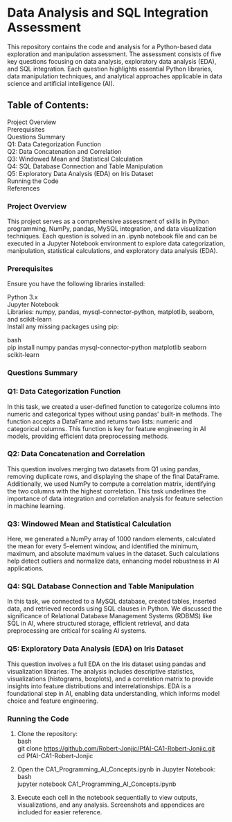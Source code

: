 # Data Analysis and SQL Integration Assessment  

This repository contains the code and analysis for a Python-based data exploration and manipulation assessment. The assessment consists of five key questions focusing on data analysis, exploratory data analysis (EDA), and SQL integration. Each question highlights essential Python libraries, data manipulation techniques, and analytical approaches applicable in data science and artificial intelligence (AI).  
  
## Table of Contents:  
Project Overview  
Prerequisites  
Questions Summary  
Q1: Data Categorization Function  
Q2: Data Concatenation and Correlation  
Q3: Windowed Mean and Statistical Calculation  
Q4: SQL Database Connection and Table Manipulation  
Q5: Exploratory Data Analysis (EDA) on Iris Dataset  
Running the Code  
References  
  
### Project Overview  
This project serves as a comprehensive assessment of skills in Python programming, NumPy, pandas, MySQL integration, and data visualization techniques. Each question is solved in an .ipynb notebook file and can be executed in a Jupyter Notebook environment to explore data categorization, manipulation, statistical calculations, and exploratory data analysis (EDA).  

### Prerequisites  
Ensure you have the following libraries installed:  

Python 3.x  
Jupyter Notebook  
Libraries: numpy, pandas, mysql-connector-python, matplotlib, seaborn, and scikit-learn  
Install any missing packages using pip:  

bash  
pip install numpy pandas mysql-connector-python matplotlib seaborn scikit-learn  

### Questions Summary  
### Q1: Data Categorization Function  
In this task, we created a user-defined function to categorize columns into numeric and categorical types without using pandas' built-in methods. The function accepts a DataFrame and returns two lists: numeric and categorical columns. This function is key for feature engineering in AI models, providing efficient data preprocessing methods.  

### Q2: Data Concatenation and Correlation  
This question involves merging two datasets from Q1 using pandas, removing duplicate rows, and displaying the shape of the final DataFrame. Additionally, we used NumPy to compute a correlation matrix, identifying the two columns with the highest correlation. This task underlines the importance of data integration and correlation analysis for feature selection in machine learning.  

### Q3: Windowed Mean and Statistical Calculation  
Here, we generated a NumPy array of 1000 random elements, calculated the mean for every 5-element window, and identified the minimum, maximum, and absolute maximum values in the dataset. Such calculations help detect outliers and normalize data, enhancing model robustness in AI applications.  

### Q4: SQL Database Connection and Table Manipulation  
In this task, we connected to a MySQL database, created tables, inserted data, and retrieved records using SQL clauses in Python. We discussed the significance of Relational Database Management Systems (RDBMS) like SQL in AI, where structured storage, efficient retrieval, and data preprocessing are critical for scaling AI systems.  

### Q5: Exploratory Data Analysis (EDA) on Iris Dataset  
This question involves a full EDA on the Iris dataset using pandas and visualization libraries. The analysis includes descriptive statistics, visualizations (histograms, boxplots), and a correlation matrix to provide insights into feature distributions and interrelationships. EDA is a foundational step in AI, enabling data understanding, which informs model choice and feature engineering.  

### Running the Code  
1. Clone the repository:  
bash  
git clone https://github.com/Robert-Jonjic/PfAI-CA1-Robert-Jonjic.git  
cd PfAI-CA1-Robert-Jonjic  

2. Open the CA1_Programming_AI_Concepts.ipynb in Jupyter Notebook:  
bash  
jupyter notebook CA1_Programming_AI_Concepts.ipynb  

3. Execute each cell in the notebook sequentially to view outputs, visualizations, and any analysis. Screenshots and appendices are included for easier reference.
